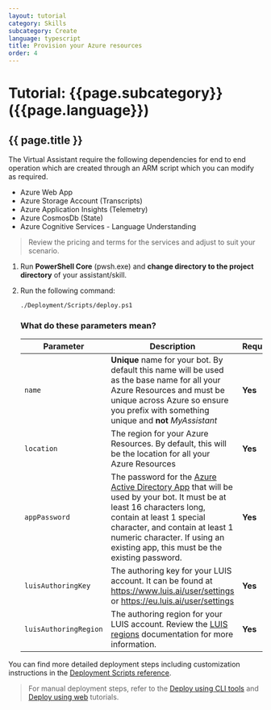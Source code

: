 ```yaml
---
layout: tutorial
category: Skills
subcategory: Create
language: typescript
title: Provision your Azure resources
order: 4
---
```


# Tutorial: {{page.subcategory}} ({{page.language}})

## {{ page.title }}

The Virtual Assistant require the following dependencies for end to end operation which are created through an ARM script which you can modify as required.

- Azure Web App
- Azure Storage Account (Transcripts)
- Azure Application Insights (Telemetry)
- Azure CosmosDb (State)
- Azure Cognitive Services - Language Understanding

> Review the pricing and terms for the services and adjust to suit your scenario.

1. Run **PowerShell Core** (pwsh.exe) and **change directory to the project directory** of your assistant/skill.
1. Run the following command:

    ```shell
    ./Deployment/Scripts/deploy.ps1
    ```

    ### What do these parameters mean?

    Parameter | Description | Required
    --------- | ----------- | --------
    `name` | **Unique** name for your bot. By default this name will be used as the base name for all your Azure Resources and must be unique across Azure so ensure you prefix with something unique and **not** *MyAssistant* | **Yes**
    `location` | The region for your Azure Resources. By default, this will be the location for all your Azure Resources | **Yes**
    `appPassword` | The password for the [Azure Active Directory App](https://ms.portal.azure.com/#blade/Microsoft_AAD_IAM/ActiveDirectoryMenuBlade/Overview) that will be used by your bot. It must be at least 16 characters long, contain at least 1 special character, and contain at least 1 numeric character. If using an existing app, this must be the existing password. | **Yes**
    `luisAuthoringKey` | The authoring key for your LUIS account. It can be found at https://www.luis.ai/user/settings or https://eu.luis.ai/user/settings | **Yes**
    `luisAuthoringRegion` | The authoring region for your LUIS account. Review the [LUIS regions](https://docs.microsoft.com/en-us/azure/cognitive-services/luis/luis-reference-regions) documentation for more information. | **Yes**

You can find more detailed deployment steps including customization instructions in the [Deployment Scripts reference]({{site.baseurl}}/virtual-assistant/handbook/deployment-scripts/). 

> For manual deployment steps, refer to the [Deploy using CLI tools]({{site.baseurl}}/virtual-assistant/tutorials/deploy-assistant/cli/1-intro/) and [Deploy using web]({{site.baseurl}}/virtual-assistant/tutorials/deploy-assistant/web/1-intro/) tutorials.
